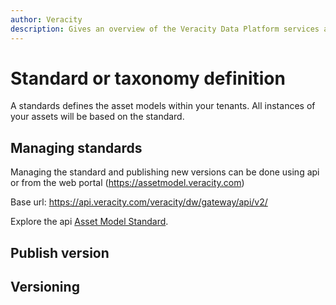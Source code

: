 ```yaml
---
author: Veracity
description: Gives an overview of the Veracity Data Platform services and related components.
---
```


# Standard or taxonomy definition
A standards defines the asset models within your tenants. All instances of your assets will be based on the standard. 


## Managing standards
Managing the standard and publishing new versions can be done using api or from the web portal (https://assetmodel.veracity.com)

Base url: https://api.veracity.com/veracity/dw/gateway/api/v2/

Explore the api [Asset Model Standard](https://developer.veracity.com/docs/section/api-explorer/76904bcb-1aaf-4a2f-8512-3af36fdadb2f/developerportal/DataFabric-MMS-Schema-API-swagger.json). 



## Publish version

## Versioning
